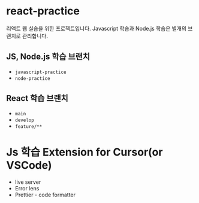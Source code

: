 # react-practice
리액트 웹 실습을 위한 프로젝트입니다. Javascript 학습과 Node.js 학습은 별개의 브랜치로 관리합니다.

## JS, Node.js 학습 브랜치
* `javascript-practice`
* `node-practice`

## React 학습 브랜치
* `main`
* `develop`
* `feature/**`

# Js 학습 Extension for Cursor(or VSCode)
* live server
* Error lens
* Prettier - code formatter